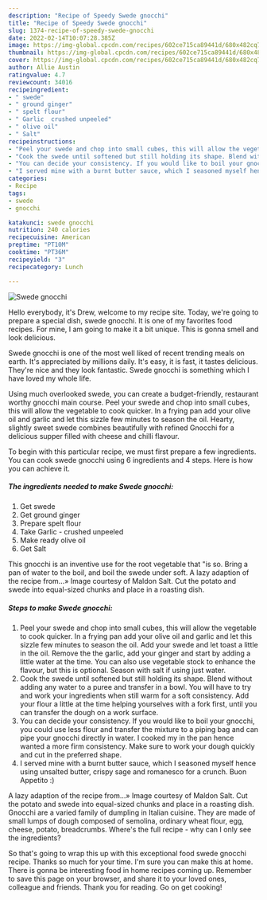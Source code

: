 ```yaml
---
description: "Recipe of Speedy Swede gnocchi"
title: "Recipe of Speedy Swede gnocchi"
slug: 1374-recipe-of-speedy-swede-gnocchi
date: 2022-02-14T10:07:28.385Z
image: https://img-global.cpcdn.com/recipes/602ce715ca89441d/680x482cq70/swede-gnocchi-recipe-main-photo.jpg
thumbnail: https://img-global.cpcdn.com/recipes/602ce715ca89441d/680x482cq70/swede-gnocchi-recipe-main-photo.jpg
cover: https://img-global.cpcdn.com/recipes/602ce715ca89441d/680x482cq70/swede-gnocchi-recipe-main-photo.jpg
author: Allie Austin
ratingvalue: 4.7
reviewcount: 34016
recipeingredient:
- " swede"
- " ground ginger"
- " spelt flour"
- " Garlic  crushed unpeeled"
- " olive oil"
- " Salt"
recipeinstructions:
- "Peel your swede and chop into small cubes, this will allow the vegetable to cook quicker. In a frying pan add your olive oil and garlic and let this sizzle few minutes to season the oil. Add your swede and let toast a little in the oil. Remove the the garlic, add your ginger and start by adding a little water at the time. You can also use vegetable stock to enhance the flavour, but this is optional. Season with salt if using just water."
- "Cook the swede until softened but still holding its shape. Blend without adding any water to a puree and transfer in a bowl. You will have to try and work your ingredients when still warm for a soft consistency. Add your flour a little at the time helping yourselves with a fork first, until you can transfer the dough on a work surface."
- "You can decide your consistency. If you would like to boil your gnocchi, you could use less flour and transfer the mixture to a piping bag and can pipe your gnocchi directly in water. I cooked my in the pan hence wanted a more firm consistency. Make sure to work your dough quickly and cut in the preferred shape."
- "I served mine with a burnt butter sauce, which I seasoned myself hence using unsalted butter, crispy sage and romanesco for a crunch. Buon Appetito :)"
categories:
- Recipe
tags:
- swede
- gnocchi

katakunci: swede gnocchi 
nutrition: 240 calories
recipecuisine: American
preptime: "PT10M"
cooktime: "PT36M"
recipeyield: "3"
recipecategory: Lunch

---
```



![Swede gnocchi](https://img-global.cpcdn.com/recipes/602ce715ca89441d/680x482cq70/swede-gnocchi-recipe-main-photo.jpg)

Hello everybody, it's Drew, welcome to my recipe site. Today, we're going to prepare a special dish, swede gnocchi. It is one of my favorites food recipes. For mine, I am going to make it a bit unique. This is gonna smell and look delicious.

Swede gnocchi is one of the most well liked of recent trending meals on earth. It's appreciated by millions daily. It's easy, it is fast, it tastes delicious. They're nice and they look fantastic. Swede gnocchi is something which I have loved my whole life.

Using much overlooked swede, you can create a budget-friendly, restaurant worthy gnocchi main course. Peel your swede and chop into small cubes, this will allow the vegetable to cook quicker. In a frying pan add your olive oil and garlic and let this sizzle few minutes to season the oil. Hearty, slightly sweet swede combines beautifully with refined Gnocchi for a delicious supper filled with cheese and chilli flavour.


To begin with this particular recipe, we must first prepare a few ingredients. You can cook swede gnocchi using 6 ingredients and 4 steps. Here is how you can achieve it.

<!--inarticleads1-->

##### The ingredients needed to make Swede gnocchi:

1. Get  swede
1. Get  ground ginger
1. Prepare  spelt flour
1. Take  Garlic - crushed unpeeled
1. Make ready  olive oil
1. Get  Salt


This gnocchi is an inventive use for the root vegetable that &#34;is so. Bring a pan of water to the boil, and boil the swede under soft. A lazy adaption of the recipe from…» Image courtesy of Maldon Salt. Cut the potato and swede into equal-sized chunks and place in a roasting dish. 

<!--inarticleads2-->

##### Steps to make Swede gnocchi:

1. Peel your swede and chop into small cubes, this will allow the vegetable to cook quicker. In a frying pan add your olive oil and garlic and let this sizzle few minutes to season the oil. Add your swede and let toast a little in the oil. Remove the the garlic, add your ginger and start by adding a little water at the time. You can also use vegetable stock to enhance the flavour, but this is optional. Season with salt if using just water.
1. Cook the swede until softened but still holding its shape. Blend without adding any water to a puree and transfer in a bowl. You will have to try and work your ingredients when still warm for a soft consistency. Add your flour a little at the time helping yourselves with a fork first, until you can transfer the dough on a work surface.
1. You can decide your consistency. If you would like to boil your gnocchi, you could use less flour and transfer the mixture to a piping bag and can pipe your gnocchi directly in water. I cooked my in the pan hence wanted a more firm consistency. Make sure to work your dough quickly and cut in the preferred shape.
1. I served mine with a burnt butter sauce, which I seasoned myself hence using unsalted butter, crispy sage and romanesco for a crunch. Buon Appetito :)


A lazy adaption of the recipe from…» Image courtesy of Maldon Salt. Cut the potato and swede into equal-sized chunks and place in a roasting dish. Gnocchi are a varied family of dumpling in Italian cuisine. They are made of small lumps of dough composed of semolina, ordinary wheat flour, egg, cheese, potato, breadcrumbs. Where&#39;s the full recipe - why can I only see the ingredients? 

So that's going to wrap this up with this exceptional food swede gnocchi recipe. Thanks so much for your time. I'm sure you can make this at home. There is gonna be interesting food in home recipes coming up. Remember to save this page on your browser, and share it to your loved ones, colleague and friends. Thank you for reading. Go on get cooking!
